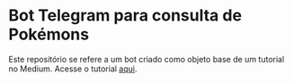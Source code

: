 # Bot Telegram para consulta de Pokémons

<p>Este repositório se refere a um bot criado como objeto base de um tutorial no Medium. Acesse o tutorial <a href=https://thalesfreitaz.medium.com/introdu%C3%A7%C3%A3o-a-bots-para-telegram-com-python-a75913e60455>aqui</a>.</p>

